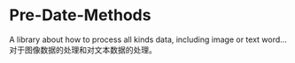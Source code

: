# Pre-Date-Methods
A library about how to process all kinds data, including image or text word...
对于图像数据的处理和对文本数据的处理。
